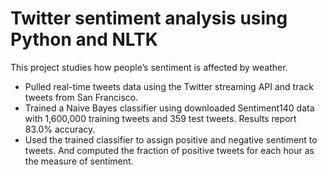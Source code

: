 # Twitter sentiment analysis using Python and NLTK
This project studies how people’s sentiment is affected by weather.
* Pulled real-time tweets data using the Twitter streaming API and track tweets from San Francisco. 
* Trained a Naive Bayes classifier using downloaded Sentiment140 data with 1,600,000 training tweets and 359 test tweets. Results report 83.0% accuracy.  
* Used the trained classifier to assign positive and negative sentiment to tweets. And computed the fraction of positive tweets for each hour as the measure of sentiment.

